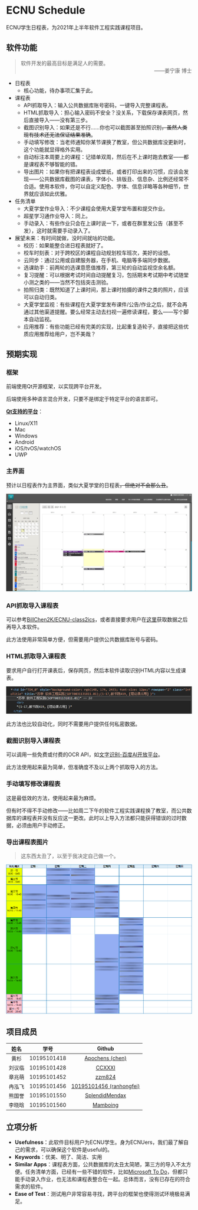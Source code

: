 # ECNU Schedule

ECNU学生日程表，为2021年上半年软件工程实践课程项目。

## 软件功能

> <!--这里是写给用户看的，吹得高大上一点-->软件开发的最高目标是满足人的需要。
>
> <div style="text-align:right">——姜宁康 博士</div>

* 日程表
  * 核心功能，待办事项汇集于此。
* 课程表
  * API抓取导入：输入公共数据库账号密码，一键导入完整课程表。
  * HTML抓取导入：担心输入密码不安全？没关系，下载保存课表网页，然后直接导入——没有第三步。
  * 截图识别导入：如果还是不行……你也可以截图甚至拍照识别<del>，虽然人类现有技术还无法保证结果准确</del>。
  * 手动填写修改：当老师通知你某节课换了教室，但公共数据库没更新时，这个功能就显得格外实用。
  * 自动标注本周要上的课程：记错单双周，然后在不上课时跑去教室——都是课程表不够智能的错。
  * 导出图片：如果你有把课程表设成壁纸，或者打印出来的习惯，应该会发现——公共数据库截图的课表，字体小、排版丑、信息杂、比例还经常不合适。使用本软件，你可以自定义配色、字体、信息详略等各种细节，世界就应该如此优雅。
* 任务清单
  * 大夏学堂作业导入：不少课程会使用大夏学堂布置和提交作业。
  * 超星学习通作业导入：同上。
  * 手动录入：有些作业只会在上课时说一下，或者在群里发公告（甚至不发），这时就需要手动录入了。
* 展望未来：有时间就做，没时间就咕的功能。
  * 校历：如果能整合进日程表就好了。
  * 校车时刻表：对于跨校区的课程自动规划校车班次，美好的设想。
  * 云同步：通过公用或自建服务器，在手机、电脑等多端同步数据。
  * 选课助手：前两轮的选课意愿值推荐，第三轮的自动监视空余名额。
  * 复习提醒：可以根据考试时间自动提醒复习，包括期末考试期中考试随堂小测之类的——当然不包括突击测验。
  * 拍照归类：既然知道了上课时间，那上课时拍摄的课件之类的照片，应该可以自动归类。
  * 大夏学堂监视：有些课程在大夏学堂发布课件/公告/作业之后，就不会再通过其他渠道提醒。要么经常主动去扫视一遍修读课程，要么——写个脚本自动监视。
  * 应用推荐：有些功能已经有完美的实现，比起重复造轮子，直接把这些优质应用推荐给用户，岂不美哉？

## 预期实现

### 框架

前端使用Qt开源框架，以实现跨平台开发。

后端使用多种语言混合开发，只要不是绑定于特定平台的语言即可。

[**Qt支持的平台**](https://doc.qt.io/qt-5/supported-platforms.html)：

* Linux/X11
* Mac
* Windows
* Android
* iOS/tvOS/watchOS
* UWP

### 主界面

预计以日程表作为主界面，类似大夏学堂的日程表<del>，但绝对不会那么丑</del>。

![大夏学堂日程表](doc/pic/大夏学堂日程表.jpeg)

### API抓取导入课程表

可以参考[BillChen2K/ECNU-class2ics](https://github.com/BillChen2K/ECNU-class2ics)，或者直接要求用户在[这里](https://class2ics.billc.io/index.html)获取数据之后再导入本软件。

此方法使用非常简单方便，但需要用户提供公共数据库账号与密码。

### HTML抓取导入课程表

要求用户自行打开课表后，保存网页，然后本软件读取识别HTML内容以生成课表。

![HTML课表示例](doc/pic/HTML课表示例.png)

此方法也比较自动化，同时不需要用户提供任何私密数据。

### 截图识别导入课程表

可以调用一些免费或付费的OCR API，如[文字识别-百度AI开放平台](https://cloud.baidu.com/product/ocr_general)。

此方法使用起来最为简单，但准确度不及以上两个抓取导入的方法。

### 手动填写修改课程表

这是最低效的方法，使用起来最为麻烦。

但有时不得不手动修改——比如周二下午的软件工程实践课程换了教室，而公共数据库的课程表并没有反应这一更改。此时以上导入方法都只能获得错误的过时数据，必须由用户手动修正。

### 导出课程表图片

> 这东西太丑了，以至于我决定自己做一个。

![公共数据库课表截图](doc/pic/公共数据库课表截图.png)

## 项目成员

|  姓名  |    学号     |                           Github                           |
| :----: | :---------: | :--------------------------------------------------------: |
|  黄杉  | 10195101418 |       [Apochens (chen)](https://github.com/Apochens)       |
| 刘议临 | 10195101428 |            [CCXXXI](https://github.com/CCXXXI)             |
| 章兆萌 | 10195101452 |            [zzm824](https://github.com/zzm824)             |
| 冉泓飞 | 10195101456 | [10195101456 (ranhongfei)](https://github.com/10195101456) |
| 熊国誉 | 10195101550 |    [SplendidMendax](https://github.com/SplendidMendax)     |
| 李晓晗 | 10195101560 |          [Mamboing](https://github.com/Mamboing)           |

## 立项分析

* **Usefulness**：此软件目标用户为ECNU学生。身为ECNUers，我们最了解自己的需求，可以确保这个软件是useful的。
* **Keywords**：优美、明了、简洁、实用
* **Similar Apps**：课程表方面，公共数据库的太丑太简陋，第三方的导入不太方便。任务清单方面，已经有一些不错的软件，比如[Microsoft To Do](https://www.microsoft.com/store/productId/9NBLGGH5R558)，但都只能手动录入作业，也无法和课程表整合在一起。总体而言，没有已存在的符合需求的软件。
* **Ease of Test**：测试用户非常容易寻找，跨平台的框架也使得测试环境极易满足。
